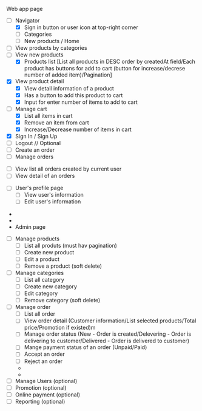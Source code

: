 Web app page
 - [ ] Navigator
    + [x] Sign in button or user icon at top-right corner
    + [ ] Categories
    + [ ] New products / Home
 - [ ] View products by categories
 - [ ] View new products
   + [x] Products list [List all products in DESC order by createdAt field/Each product has buttons for add to cart (button for increase/decrese number of added item)/Pagination]
 - [x] View product detail
   + [x] View detail information of a product
   + [x] Has a button to add this product to cart
   + [x] Input for enter number of items to add to cart
 - [ ] Manage cart
   + [x] List all items in cart
   + [x] Remove an item from cart
   + [x] Increase/Decrease number of items in cart
 - [x] Sign In / Sign Up
 - [ ] Logout 
 // Optional
 - [ ] Create an order
 - [ ] Manage orders
  + [ ] View list all orders created by current user
  + [ ] View detail of an orders
 - [ ] User's profile page
   + [ ] View user's information
   + [ ] Edit user's information
- 
- 
- Admin page
 - [ ] Manage products
    + [ ] List all produts (must hav pagination)
    + [ ] Create new product
    + [ ] Edit a product
    + [ ] Remove a product (soft delete)
 - [ ] Manage categories
    + [ ] List all category
    + [ ] Create new category
    + [ ] Edit category
    + [ ] Remove category (soft delete)
 - [ ] Manage order
    + [ ] List all order
    + [ ] View order detail (Customer information/List selected products/Total price/Promotion if existed)m
    + [ ] Manage order status (New - Order is created/Delevering - Order is delivering to customer/Delivered - Order is delivered to customer)
    + [ ] Mange payment status of an order (Unpaid/Paid)
    + [ ] Accept an order
    + [ ] Reject an order
   - 
   - 
 - [ ] Manage Users (optional)
 - [ ] Promotion (optional)
 - [ ] Online payment (optional)
 - [ ] Reporting (optional)